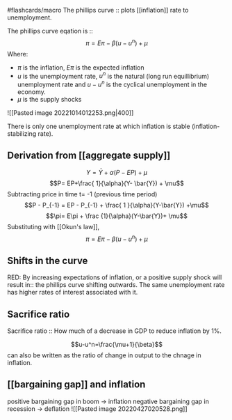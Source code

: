 #flashcards/macro 
The phillips curve :: plots [[inflation]] rate to unemployment. 
<!--SR:!2022-11-20,20,299-->
The phillips curve eqation is :: $$\pi= E\pi - \beta (u- u^n ) + \mu$$
Where:
<!--SR:!2022-11-02,2,259-->
- $\pi$ is the inflation, $E\pi$ is the expected inflation
- $u$ is the unemployment rate, $u^n$ is the natural (long run equillibrium) unemployment rate and $u-u^n$  is the cyclical unemployment in the economy.
- $\mu$ is the supply shocks

![[Pasted image 20221014012253.png|400]]

There is only one unemployment rate at which inflation is stable (inflation-stabilizing rate). 

## Derivation from [[aggregate supply]]
$$Y = \bar{ Y}+\alpha ( P- EP )+\mu$$
$$P= EP+\frac{ 1}{\alpha}(Y- \bar{Y}) + \mu$$
Subtracting price in time t= -1 (previous time period)
$$P - P_{-1} = EP - P_{-1} + \frac{ 1 }{\alpha}(Y-\bar{Y}) +\mu$$
$$\pi= E\pi + \frac {1}{\alpha}(Y-\bar{Y})+ \mu$$
Substituting with [[Okun's law]],
$$\pi= E\pi -\beta(u-u^n)+ \mu$$

## Shifts in the curve

RED: By increasing expectations of inflation, or a positive supply shock will result in:: the phillips curve shifting outwards. The same unemployment rate has higher rates of interest associated with it. 
<!--SR:!2022-11-20,25,290-->

## Sacrifice ratio
Sacrifice ratio :: How much of a decrease in GDP to reduce inflation by 1%.
<!--SR:!2022-11-19,24,290-->

$$u-u^n=\frac{\mu+1}{\beta}$$
can also be written as the ratio of change in output to the chnage in inflation.

## [[bargaining gap]] and inflation
positive bargaining gap in boom -> inflation
negative bargaining gap in recession -> deflation
![[Pasted image 20220427020528.png]]





